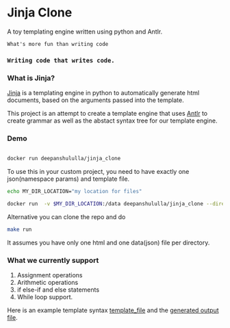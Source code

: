 # Jinja Clone

A toy templating engine written using python and Antlr.

`What's more fun than writing code`

### **`Writing code that writes code.`**

### What is Jinja?
[Jinja](https://jinja.palletsprojects.com/en/2.11.x/) is a templating engine in python to automatically generate html documents, based on the arguments passed into the template.

This project is an attempt to create a template engine that
uses [Antlr](https://www.antlr.org/) to create grammar as well as the abstact syntax tree for our template engine.


### Demo
```bash

docker run deepanshululla/jinja_clone

```

To use this in your custom project, you need to have exactly
one json(namespace params) and template file.

```bash
echo MY_DIR_LOCATION="my location for files"

docker run  -v $MY_DIR_LOCATION:/data deepanshululla/jinja_clone --directory=/data

```
Alternative you can clone the repo and do
```bash
make run
```
It assumes you have only one html and one data(json) file per directory.

### What we currently support

1) Assignment operations
2) Arithmetic operations
3) if else-if and else statements
4) While loop support.


Here is an example template syntax [template_file](./test_files/basics/input_template.html)
and the [generated output file](./test_files/basics/inputdata.json).

